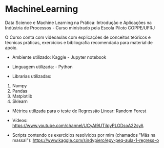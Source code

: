 # MachineLearning
Data Science e Machine Learning na Prática: Introdução e Aplicações na Indústria de Processos - Curso ministrado pela Escola Piloto COPPE/UFRJ

O Curso conta com videoaulas com explicações de conceitos teóricos e técnicas práticas, exercícios e bibliografia recomendada para material de apoio.

- Ambiente utilizado: Kaggle - Jupyter notebook

- Linguagem utilizada: - Python

- Librarias utilizadas: 
1. Numpy
2. Pandas
3. Matplotlib
4. Sklearn

- Métrica utilizada para o teste de Regressão Linear: Random Forest

- Vídeos: https://www.youtube.com/channel/UCyAI9UTiIpyPLODsoA22syA

- Scripts contendo os exercícios resolvidos por mim (chamados "Mãs na massa!"): https://www.kaggle.com/sindypiero/epv-peq-aula-1-regress-o
